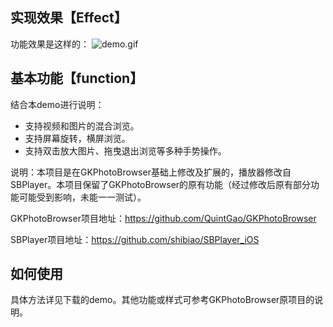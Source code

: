 
## 实现效果【Effect】

功能效果是这样的：
![demo.gif](https://upload-images.jianshu.io/upload_images/4320229-de4ae8580d069254.gif?imageMogr2/auto-orient/strip)


## 基本功能【function】
结合本demo进行说明：
 *  支持视频和图片的混合浏览。
 *  支持屏幕旋转，横屏浏览。
 *  支持双击放大图片、拖曳退出浏览等多种手势操作。

 说明：本项目是在GKPhotoBrowser基础上修改及扩展的，播放器修改自SBPlayer。本项目保留了GKPhotoBrowser的原有功能（经过修改后原有部分功能可能受到影响，未能一一测试）。
 
GKPhotoBrowser项目地址：https://github.com/QuintGao/GKPhotoBrowser

SBPlayer项目地址：https://github.com/shibiao/SBPlayer_iOS

## 如何使用
具体方法详见下载的demo。其他功能或样式可参考GKPhotoBrowser原项目的说明。


